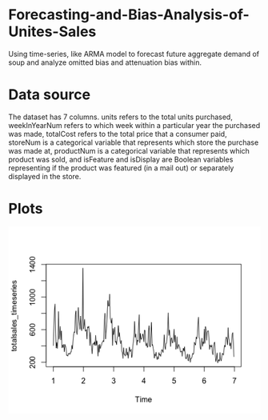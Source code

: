 # Forecasting-and-Bias-Analysis-of-Unites-Sales
Using time-series, like ARMA model to forecast future aggregate demand of soup and analyze omitted bias and attenuation bias within. 
# Data source
The dataset has 7 columns. units refers to the total units purchased, weekInYearNum refers to which week within a particular year the purchased was made, totalCost refers to the total price that a consumer paid, storeNum is a categorical variable that represents which store the purchase was made at, productNum is a categorical variable that represents which product was sold, and isFeature and isDisplay are Boolean variables representing if the product was featured (in a mail out) or separately displayed in the store.
# Plots
![alt text](https://github.com/daweijia/Forecasting-and-Bias-Analysis-of-Unit-Sales/blob/master/time%20series.png)
